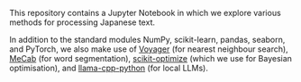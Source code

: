 This repository contains a Jupyter Notebook in which we explore various methods for processing Japanese text.

In addition to the standard modules NumPy, scikit-learn, pandas, seaborn, and PyTorch, we also make use of [Voyager](https://github.com/spotify/voyager) (for nearest neighbour search), [MeCab](https://pypi.org/project/mecab-python3/) (for word segmentation), [scikit-optimize](https://scikit-optimize.github.io/stable/) (which we use for Bayesian optimisation), and [llama-cpp-python](https://github.com/abetlen/llama-cpp-python) (for local LLMs).
